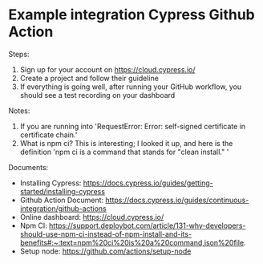# Example integration Cypress Github Action

Steps:
1. Sign up for your account on https://cloud.cypress.io/
2. Create a project and follow their guideline
3. If everything is going well, after running your GitHub workflow, you should see a test recording on your dashboard

Notes:
1. If you are running into 'RequestError: Error: self-signed certificate in certificate chain.'
2. What is npm ci?
This is interesting; I looked it up, and here is the definition 'npm ci is a command that stands for "clean install." ' 

Documents:
- Installing Cypress: https://docs.cypress.io/guides/getting-started/installing-cypress
- Github Action Document: https://docs.cypress.io/guides/continuous-integration/github-actions
- Online dashboard: https://cloud.cypress.io/
- Npm CI: https://support.deploybot.com/article/131-why-developers-should-use-npm-ci-instead-of-npm-install-and-its-benefits#:~:text=npm%20ci%20is%20a%20command,json%20file.
- Setup node: https://github.com/actions/setup-node
